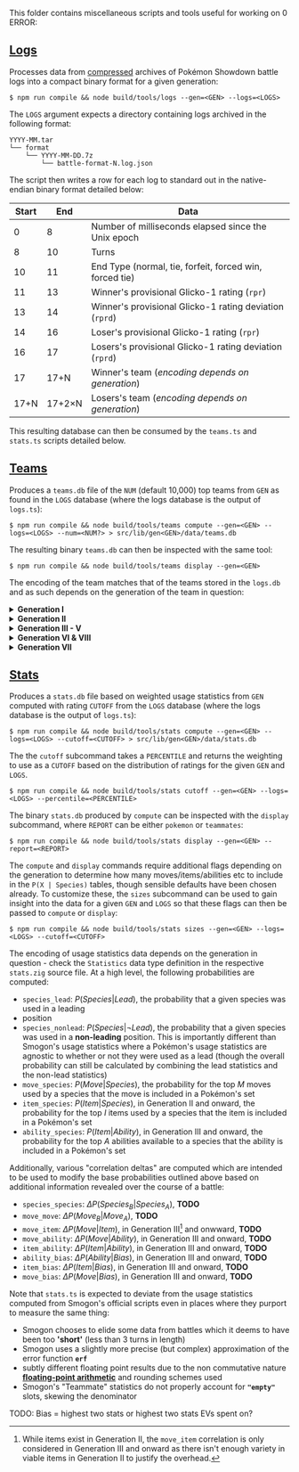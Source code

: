 This folder contains miscellaneous scripts and tools useful for working on 0 ERROR:

## [Logs](logs.ts)

Processes data from [compressed](https://github.com/pkmn/stats/blob/main/tools/compress) archives of
Pokémon Showdown battle logs into a compact binary format for a given generation:

    $ npm run compile && node build/tools/logs --gen=<GEN> --logs=<LOGS>

The `LOGS` argument expects a directory containing logs archived in the following format:

    YYYY-MM.tar
    └── format
        └── YYYY-MM-DD.7z
            └── battle-format-N.log.json

The script then writes a row for each log to standard out in the native-endian binary format
detailed below:

| Start | End    | Data                                                    |
| ----- | ------ | ------------------------------------------------------- |
| 0     | 8      | Number of milliseconds elapsed since the Unix epoch     |
| 8     | 10     | Turns                                                   |
| 10    | 11     | End Type (normal, tie, forfeit, forced win, forced tie) |
| 11    | 13     | Winner's provisional Glicko-1 rating (`rpr`)            |
| 13    | 14     | Winner's provisional Glicko-1 rating deviation (`rprd`) |
| 14    | 16     | Loser's provisional Glicko-1 rating (`rpr`)             |
| 16    | 17     | Losers's provisional Glicko-1 rating deviation (`rprd`) |
| 17    | 17+N   | Winner's team (*encoding depends on generation*)        |
| 17+N  | 17+2×N | Losers's team (*encoding depends on generation*)        |

This resulting database can then be consumed by the `teams.ts` and `stats.ts` scripts detailed
below.

## [Teams](teams.ts)

Produces a `teams.db` file of the `NUM` (default 10,000) top teams from `GEN` as found in the `LOGS`
database (where the logs database is the output of `logs.ts`):

    $ npm run compile && node build/tools/teams compute --gen=<GEN> --logs=<LOGS> --num=<NUM?> > src/lib/gen<GEN>/data/teams.db

The resulting binary `teams.db` can then be inspected with the same tool:

    $ npm run compile && node build/tools/teams display --gen=<GEN>

The encoding of the team matches that of the teams stored in the `logs.db` and as such depends on
the generation of the team in question:

<details><summary><b>Generation I</b></summary>

| Start | End | Data                      |
| ----- | --- | ------------------------- |
| 0     | 1   | The Pokémon's species     |
| 1     | 2   | The Pokémon's first move  |
| 2     | 3   | The Pokémon's second move |
| 3     | 4   | The Pokémon's third move  |
| 4     | 5   | The Pokémon's fourth move |

</details>

<details><summary><b>Generation II</b></summary>

| Start | End | Data                            |
| ----- | --- | ------------------------------- |
| 0     | 1   | The Pokémon's species           |
| 1     | 2   | The Pokémon's item              |
| 2     | 3   | The Pokémon's first move        |
| 3     | 4   | The Pokémon's second move       |
| 4     | 5   | The Pokémon's third move        |
| 5     | 6   | The Pokémon's fourth move       |
| 6     | 7   | The Pokémon's Hidden Power type |

</details>

<details><summary><b>Generation III - V</b></summary>

| Start | End | Data                          |
| ----- | --- | ----------------------------- |
| 0     | 2   | The Pokémon's species & forme |
| 2     | 3   | The Pokémon's item            |
| 3     | 4   | The Pokémon's ability         |
| 4     | 6   | The Pokémon's first move      |
| 6     | 8   | The Pokémon's second move     |
| 8     | 10  | The Pokémon's third move      |
| 10    | 12  | The Pokémon's fourth move     |
| 12    | 13  | The Pokémon's nature          |
| 13    | 19  | The Pokémon's EVs             |
| 19    | 23  | The Pokémon's IVs             |
| 23    | 24  | The Pokémon's level           |

</details>

<details><summary><b>Generation VI & VIII</b></summary>

| Start | End | Data                            |
| ----- | --- | ------------------------------- |
| 0     | 2   | The Pokémon's species & forme   |
| 2     | 4   | The Pokémon's item              |
| 4     | 5   | The Pokémon's ability           |
| 5     | 7   | The Pokémon's first move        |
| 7     | 9   | The Pokémon's second move       |
| 9     | 11  | The Pokémon's third move        |
| 11    | 13  | The Pokémon's fourth move       |
| 13    | 14  | The Pokémon's nature            |
| 14    | 20  | The Pokémon's EVs               |
| 20    | 24  | The Pokémon's IVs               |
| 24    | 25  | The Pokémon's level             |

Since [Dynamax is banned in OU](https://www.smogon.com/forums/threads/dynamax-is-banned-from-ou-explanation-information.3657917/#post-8316142)
in Generation VIII, the encoding doesn't need an extra byte for `dynamaxLevel` and `gigantamax`.

</details>

<details><summary><b>Generation VII</b></summary>

| Start | End | Data                            |
| ----- | --- | ------------------------------- |
| 0     | 2   | The Pokémon's species & forme   |
| 2     | 3   | The Pokémon's item              |
| 3     | 5   | The Pokémon's ability           |
| 5     | 7   | The Pokémon's first move        |
| 7     | 9   | The Pokémon's second move       |
| 9     | 11  | The Pokémon's third move        |
| 11    | 13  | The Pokémon's fourth move       |
| 13    | 14  | The Pokémon's nature            |
| 14    | 20  | The Pokémon's EVs               |
| 20    | 24  | The Pokémon's IVs               |
| 24    | 25  | The Pokémon's level             |
| 25    | 26  | The Pokémon's Hidden Power type |

</details>

## [Stats](stats.ts)

Produces a `stats.db` file based on weighted usage statistics from `GEN` computed with rating
`CUTOFF` from the `LOGS` database (where the logs database is the output of `logs.ts`):

    $ npm run compile && node build/tools/stats compute --gen=<GEN> --logs=<LOGS> --cutoff=<CUTOFF> > src/lib/gen<GEN>/data/stats.db

  The  the `cutoff` subcommand takes a `PERCENTILE` and returns the weighting to use as a `CUTOFF`
  based on the distribution of ratings for the given `GEN` and `LOGS`.

    $ npm run compile && node build/tools/stats cutoff --gen=<GEN> --logs=<LOGS> --percentile=<PERCENTILE>

  The binary `stats.db` produced by `compute` can be inspected with the `display` subcommand,
  where `REPORT` can be either `pokemon` or `teammates`:

    $ npm run compile && node build/tools/stats display --gen=<GEN> --report=<REPORT>

  The `compute` and `display` commands require additional flags depending on the generation to
  determine how many moves/items/abilities etc to include in the `P(X | Species)` tables, though
  sensible defaults have been chosen already. To customize these, the  `sizes` subcommand can be
  used to gain insight into the data for a given `GEN` and `LOGS` so that these flags can then be
  passed to `compute` or `display`:

    $ npm run compile && node build/tools/stats sizes --gen=<GEN> --logs=<LOGS> --cutoff=<CUTOFF>

The encoding of usage statistics data depends on the generation in question - check the
`Statistics` data type definition in the respective `stats.zig` source file. At a high level, the
following probabilities are computed:

- `species_lead`: $P(Species | Lead)$, the probability that a given species was used in a leading
- position
- `species_nonlead`: $P(Species | \lnot Lead)$, the probability that a given species was used in
  a **non-leading** position. This is importantly different than Smogon's usage statistics where a
  Pokémon's usage statistics are agnostic to whether or not they were used as a lead (though the
  overall probability can still be calculated by combining the lead statistics and the non-lead
  statistics)
- `move_species`:  $P(Move | Species)$, the probability for the top $M$ moves used by a species
  that the move is included in a Pokémon's set
- `item_species`:  $P(Item | Species)$, in Generation II and onward, the probability for the top
  $I$ items used by a species that the item is included in a Pokémon's set
- `ability_species`:  $P(Item | Ability)$, in Generation III and onward, the probability for the
  top $A$ abilities available to a species that the ability is included in a Pokémon's set

Additionally, various "correlation deltas" are computed which are intended to be used to modify
the base probabilities outlined above based on additional information revealed over the course of
a battle:

- `species_species`: $\Delta P(Species_B | Species_A)$, **TODO**
- `move_move`: $\Delta P(Move_B | Move_A)$, **TODO**
- `move_item`: $\Delta P(Move | Item)$, in Generation III[^1] and onwward, **TODO**
- `move_ability`: $\Delta P(Move | Ability)$, in Generation III and onward, **TODO**
- `item_ability`: $\Delta P(Item | Ability)$, in Generation III and onward, **TODO**
- `ability_bias`: $\Delta P(Ability | Bias)$, in Generation III and onward, **TODO**
- `item_bias`: $\Delta P(Item | Bias)$, in Generation III and onward, **TODO**
- `move_bias`: $\Delta P(Move | Bias)$, in Generation III and onward, **TODO**

Note that `stats.ts` is expected to deviate from the usage statistics computed from Smogon's
official scripts even in places where they purport to measure the same thing:

- Smogon chooses to elide some data from battles which it deems to have been too **'short'** (less
  than 3 turns in length)
- Smogon uses a slightly more precise (but complex) approximation of the error function **`erf`**
- subtly different floating point results due to the non commutative nature [**floating-point
  arithmetic**](https://en.wikipedia.org/wiki/Floating-point_arithmetic) and rounding schemes used
- Smogon's "Teammate" statistics do not properly account for **`"empty"`** slots, skewing the
  denominator

[^1]: While items exist in Generation II, the `move_item` correlation is only considered in
Generation III and onward as there isn't enough variety in viable items in Generation II to justify
the overhead.

TODO: Bias = highest two stats or highest two stats EVs spent on?

